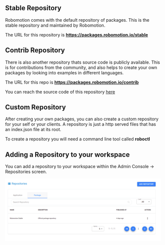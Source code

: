 ## Stable Repository

Robomotion comes with the default repository of packages. This is the stable repository and maintained by Robomotion.

The URL for this repository is **https://packages.robomotion.io/stable**

## Contrib Repository

There is also another repository thats source code is publicly available. This is for contributions from the community,
and also helps to create your own packages by looking into examples in different languages.

The URL for this repo is **https://packages.robomotion.io/contrib**

You can reach the source code of this repository [here](https://github.com/robomotionio/packages-contrib)

## Custom Repository

After creating your own packages, you can also create a custom repository for your self or your clients. A repository
is just a http served files that has an index.json file at its root.

To create a repository you will need a command line tool called **roboctl**

## Adding a Repository to your workspace

You can add a repository to your workspace within the Admin Console -> Repositories screen.

![Repositories](https://raw.githubusercontent.com/robomotionio/robomotion-tutorials/master/images/repositories.png)
